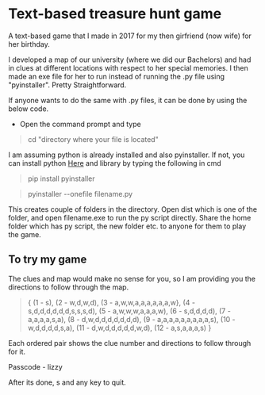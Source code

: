 # Text-based treasure hunt game

A text-based game that I made in 2017 for my then girfriend (now wife) for her birthday. 

I developed a map of our university (where we did our Bachelors) and had in clues at different locations with respect to her special memories.
I then made an exe file for her to run instead of running the .py file using "pyinstaller". Pretty Straightforward. 

If anyone wants to do the same with .py files, it can be done by using the below code.

* Open the command prompt and type 

> cd "directory where your file is located"

I am assuming python is already installed and also pyinstaller. If not, you can install python [Here](https://www.python.org/) and library by typing the following in cmd
> pip install pyinstaller

> pyinstaller --onefile filename.py

This creates couple of folders in the directory. Open dist which is one of the folder, and open filename.exe to run the py script directly.
Share the home folder which has py script, the new folder etc. to anyone for them to play the game.

To try my game
----------------------------------------------------
The clues and map would make no sense for you, so I am providing you the directions to follow through the map.
> { (1 - s), (2 - w,d,w,d), (3 - a,w,w,a,a,a,a,a,a,w}, (4 - s,d,d,d,d,d,d,s,s,s,d), (5 - a,w,w,w,a,a,a,w), (6 - s,d,d,d,d), (7 - a,a,a,a,s,a),
 (8 - d,w,d,d,d,d,d,d,d), (9 - a,a,a,a,a,a,a,a,a,s), (10 - w,d,d,d,d,s,a), (11 - d,w,d,d,d,d,d,w,d), (12 - a,s,a,a,a,s) }
 
Each ordered pair shows the clue number and directions to follow through for it. 

Passcode - lizzy

After its done, s and any key to quit.
